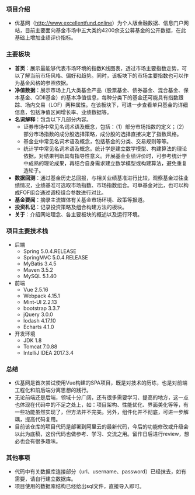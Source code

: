 ### 项目介绍
- 优基网（<http://www.excellentfund.online>）为个人版金融数据、信息门户网站，目前主要面向基金市场中五大类约4200余支公募基金的公开数据，在此基础上增加业绩评价指标。
### 主要板块
-  **首页**：展示最能够代表市场环境的指数K线图表，透过市场主要指数走势，可以了解当前市场风格、偏好和趋势。同时，该板块下的市场主要指数也可以作为基金风格的参照依据。
- **净值数据**：展示市场上几大类基金产品（股票基金、债券基金、混合基金、保本基金、QDII基金）的基本净值信息，每种分类下的基金还可能具有指数跟踪、场内交易（LOF）两种属性。在该板块下，可进一步查看单只基金的详细信息，包括净值区间增长率、业绩数据等。
- **名词解释**：包含以下几部分内容。
  - 证券市场中常见名词术语及概念，包括：（1）部分市场指数的定义；（2）部分市场指数的成分股选择策略，成分股的选择直接决定了指数风格。
  - 基金业中常见名词术语及概念，包括基金的分类、交易规则等等。
  - 统计学中常见名词术语及概念。统计学是建立数学模型、构建算法的理论依据，对结果判断具有指导性意义。开展基金业绩评价时，可参考统计学中成熟的理论成果，再结合自身需求建立数学模型或构建算法，避免重复造轮子。
- **数据回测**：通过基金历史总回报，与相关业绩基准进行比较，观察基金过往业绩情况，业绩基准可选取市场指数、市场指数组合。可单基金对比，也可以构成FOF组合通过调校组合参数进行对比。
- **基金要闻**：摘录主流媒体有关基金市场环境、政策等报道。
- **投资札记**：记录投资策略及组合构建方法的板块。
- **关于**：介绍网站理念、各主要板块的概述以及运行环境。
### 项目主要技术栈
- 后端
  - Spring 5.0.4.RELEASE
  - SpringMVC 5.0.4.RELEASE
  - MyBatis 3.4.5
  - Maven 3.5.2
  - MySQL 5.1.40
- 前端
  - Vue 2.5.16
  - Webpack 4.15.1
  - Mint-UI 2.2.13
  - bootstrap 3.3.7
  - jQuery 3.0.0
  - lodash 4.17.10
  - Echarts 4.1.0
- 开发环境
  - JDK 1.8
  - Tomcat 7.0.88
  - IntelliJ IDEA 2017.3.4
### 总结
- 优基网是首次尝试使用Vue构建的SPA项目，既是对技术的历练，也是对前端工程化和前后端分离思想的践行。
- 无论前端还是后端，领域十分广阔，还有很多需要学习、提高的地方，这一点也体现在代码中的不足之处上，如：项目架构、性能优化、界面美化等等，有一些功能虽然实现了，但方法并不完美。另外，组件化并不彻底，可进一步解耦，提高代码复用。
- 目前该仓库的项目代码是部署到阿里云的最新代码，今后的功能修改或升级会以此为底稿，这份代码也做参考、学习、交流之用。留作日后进行review，想必也会有很多趣味。
### 其他事项
- 代码中有关数据库连接部分（url、username、password）已经抹去，如有需要，请自行建立数据库。
- 项目使用的数据库结构已经给出sql文件，直接导入即可。
